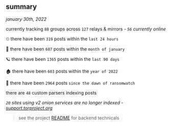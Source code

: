 
## summary
_january 30th, 2022_

currently tracking `88` groups across `127` relays & mirrors - _`56` currently online_

⏲ there have been `319` posts within the `last 24 hours`

🦈 there have been `607` posts within the `month of january`

🪐 there have been `1365` posts within the `last 90 days`

🏚 there have been `603` posts within the `year of 2022`

🦕 there have been `2964` posts `since the dawn of ransomwatch`

there are `48` custom parsers indexing posts

_`20` sites using v2 onion services are no longer indexed - [support.torproject.org](https://support.torproject.org/onionservices/v2-deprecation/)_

> see the project [README](https://github.com/thetanz/ransomwatch#ransomwatch--) for backend technicals
